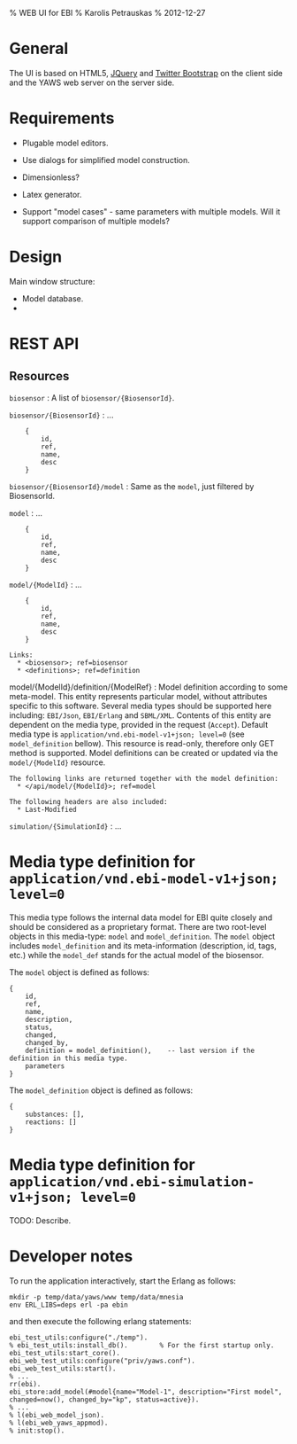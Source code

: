 % WEB UI for EBI
% Karolis Petrauskas
% 2012-12-27

General
=======

The UI is based on HTML5, [JQuery](http://jquery.com/) and
[Twitter Bootstrap](http://twitter.github.com/bootstrap/)
on the client side and the YAWS web server on the server side.

Requirements
============

  * Plugable model editors.
  * Use dialogs for simplified model construction.

  * Dimensionless?
  * Latex generator.
  * Support "model cases" - same parameters with multiple models.
    Will it support comparison of multiple models?


Design
======

Main window structure:

  * Model database.
  * 


REST API
========

Resources
---------

`biosensor`
:   A list of `biosensor/{BiosensorId}`.


`biosensor/{BiosensorId}`
:   ...

        {
            id,
            ref,
            name,
            desc
        }

`biosensor/{BiosensorId}/model`
:   Same as the `model`, just filtered by BiosensorId.

`model`
:   ...

        {
            id,
            ref,
            name,
            desc
        }

`model/{ModelId}`
:   ...

        {
            id,
            ref,
            name,
            desc
        }

    Links:
      * <biosensor>; ref=biosensor
      * <definitions>; ref=definition


model/{ModelId}/definition/{ModelRef}
:   Model definition according to some meta-model.
    This entity represents particular model, without attributes specific to this software.
    Several media types should be supported here including: `EBI/Json`, `EBI/Erlang` and `SBML/XML`.
    Contents of this entity are dependent on the media type, provided in the request (`Accept`).
    Default media type is `application/vnd.ebi-model-v1+json; level=0` (see `model_definition` bellow).
    This resource is read-only, therefore only GET method is supported.
    Model definitions can be created or updated via the `model/{ModelId}` resource.

    The following links are returned together with the model definition:
      * </api/model/{ModelId}>; ref=model

    The following headers are also included:
      * Last-Modified

`simulation/{SimulationId}`
:   ...



Media type definition for `application/vnd.ebi-model-v1+json; level=0`
======================================================================

This media type follows the internal data model for EBI quite closely and should be considered
as a proprietary format. There are two root-level objects in this media-type: `model` and `model_definition`.
The `model` object includes `model_definition` and its meta-information (description, id, tags, etc.) while the
`model_def` stands for the actual model of the biosensor.

The `model` object is defined as follows:

    {
        id,
        ref,
        name,
        description,
        status,
        changed,
        changed_by,
        definition = model_definition(),    -- last version if the definition in this media type.
        parameters
    }

The `model_definition` object is defined as follows:

    {
        substances: [],
        reactions: []
    }



Media type definition for `application/vnd.ebi-simulation-v1+json; level=0`
===========================================================================


TODO: Describe.



Developer notes
===============

To run the application interactively, start the Erlang as follows:

    mkdir -p temp/data/yaws/www temp/data/mnesia
    env ERL_LIBS=deps erl -pa ebin

and then execute the following erlang statements:

    ebi_test_utils:configure("./temp").
    % ebi_test_utils:install_db().        % For the first startup only.
    ebi_test_utils:start_core().
    ebi_web_test_utils:configure("priv/yaws.conf").
    ebi_web_test_utils:start().
    % ...
    rr(ebi).
    ebi_store:add_model(#model{name="Model-1", description="First model", changed=now(), changed_by="kp", status=active}).
    % ...
    % l(ebi_web_model_json).
    % l(ebi_web_yaws_appmod).
    % init:stop().

